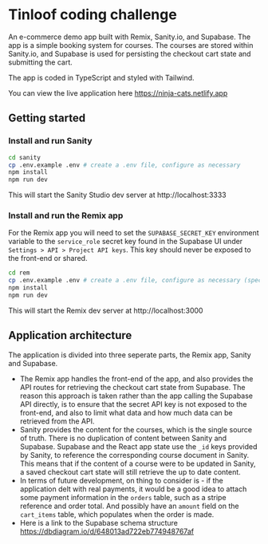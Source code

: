# Tinloof coding challenge

An e-commerce demo app built with Remix, Sanity.io, and Supabase. The app is a simple booking system for courses. The courses are stored within Sanity.io, and Supabase is used for persisting the checkout cart state and submitting the cart.

The app is coded in TypeScript and styled with Tailwind.

You can view the live application here https://ninja-cats.netlify.app

## Getting started

### Install and run Sanity

```sh
cd sanity
cp .env.example .env # create a .env file, configure as necessary
npm install
npm run dev
```

This will start the Sanity Studio dev server at http://localhost:3333

### Install and run the Remix app

For the Remix app you will need to set the `SUPABASE_SECRET_KEY` environment variable to the `service_role` secret key found in the Supabase UI under `Settings > API > Project API keys`. This key should never be exposed to the front-end or shared.

```sh
cd rem
cp .env.example .env # create a .env file, configure as necessary (specifically the SUPABASE_SECRET_KEY variable)
npm install
npm run dev
```

This will start the Remix dev server at http://localhost:3000

## Application architecture

The application is divided into three seperate parts, the Remix app, Sanity and Supabase.

- The Remix app handles the front-end of the app, and also provides the API routes for retrieving the checkout cart state from Supabase. The reason this approach is taken rather than the app calling the Supabase API directly, is to ensure that the secret API key is not exposed to the front-end, and also to limit what data and how much data can be retrieved from the API.
- Sanity provides the content for the courses, which is the single source of truth. There is no duplication of content between Sanity and Supabase. Supabase and the React app state use the `_id` keys provided by Sanity, to reference the corresponding course document in Sanity. This means that if the content of a course were to be updated in Sanity, a saved checkout cart state will still retrieve the up to date content.
- In terms of future development, on thing to consider is - if the application delt with real payments, it would be a good idea to attach some payment information in the `orders` table, such as a stripe reference and order total. And possibly have an `amount` field on the `cart_items` table, which populates when the order is made.
- Here is a link to the Supabase schema structure https://dbdiagram.io/d/648013ad722eb774948767af
